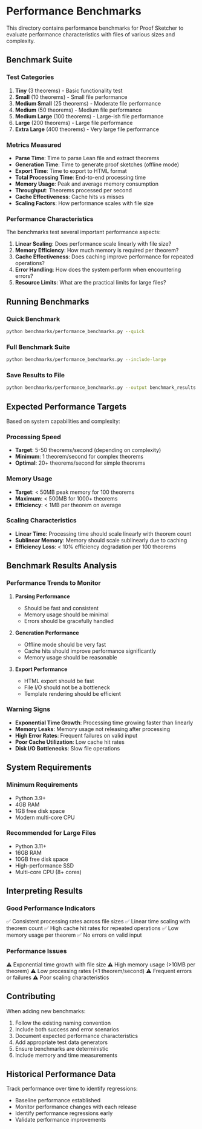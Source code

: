# Performance Benchmarks

This directory contains performance benchmarks for Proof Sketcher to evaluate performance characteristics with files of various sizes and complexity.

## Benchmark Suite

### Test Categories

1. **Tiny** (3 theorems) - Basic functionality test
2. **Small** (10 theorems) - Small file performance
3. **Medium Small** (25 theorems) - Moderate file performance
4. **Medium** (50 theorems) - Medium file performance  
5. **Medium Large** (100 theorems) - Large-ish file performance
6. **Large** (200 theorems) - Large file performance
7. **Extra Large** (400 theorems) - Very large file performance

### Metrics Measured

- **Parse Time**: Time to parse Lean file and extract theorems
- **Generation Time**: Time to generate proof sketches (offline mode)
- **Export Time**: Time to export to HTML format
- **Total Processing Time**: End-to-end processing time
- **Memory Usage**: Peak and average memory consumption
- **Throughput**: Theorems processed per second
- **Cache Effectiveness**: Cache hits vs misses
- **Scaling Factors**: How performance scales with file size

### Performance Characteristics

The benchmarks test several important performance aspects:

1. **Linear Scaling**: Does performance scale linearly with file size?
2. **Memory Efficiency**: How much memory is required per theorem?
3. **Cache Effectiveness**: Does caching improve performance for repeated operations?
4. **Error Handling**: How does the system perform when encountering errors?
5. **Resource Limits**: What are the practical limits for large files?

## Running Benchmarks

### Quick Benchmark
```bash
python benchmarks/performance_benchmarks.py --quick
```

### Full Benchmark Suite
```bash
python benchmarks/performance_benchmarks.py --include-large
```

### Save Results to File
```bash
python benchmarks/performance_benchmarks.py --output benchmark_results.json
```

## Expected Performance Targets

Based on system capabilities and complexity:

### Processing Speed
- **Target**: 5-50 theorems/second (depending on complexity)
- **Minimum**: 1 theorem/second for complex theorems
- **Optimal**: 20+ theorems/second for simple theorems

### Memory Usage
- **Target**: < 50MB peak memory for 100 theorems
- **Maximum**: < 500MB for 1000+ theorems
- **Efficiency**: < 1MB per theorem on average

### Scaling Characteristics
- **Linear Time**: Processing time should scale linearly with theorem count
- **Sublinear Memory**: Memory should scale sublinearly due to caching
- **Efficiency Loss**: < 10% efficiency degradation per 100 theorems

## Benchmark Results Analysis

### Performance Trends to Monitor

1. **Parsing Performance**
   - Should be fast and consistent
   - Memory usage should be minimal
   - Errors should be gracefully handled

2. **Generation Performance**
   - Offline mode should be very fast
   - Cache hits should improve performance significantly
   - Memory usage should be reasonable

3. **Export Performance**
   - HTML export should be fast
   - File I/O should not be a bottleneck
   - Template rendering should be efficient

### Warning Signs

- **Exponential Time Growth**: Processing time growing faster than linearly
- **Memory Leaks**: Memory usage not releasing after processing
- **High Error Rates**: Frequent failures on valid input
- **Poor Cache Utilization**: Low cache hit rates
- **Disk I/O Bottlenecks**: Slow file operations

## System Requirements

### Minimum Requirements
- Python 3.9+
- 4GB RAM
- 1GB free disk space
- Modern multi-core CPU

### Recommended for Large Files
- Python 3.11+
- 16GB RAM
- 10GB free disk space
- High-performance SSD
- Multi-core CPU (8+ cores)

## Interpreting Results

### Good Performance Indicators
✅ Consistent processing rates across file sizes
✅ Linear time scaling with theorem count
✅ High cache hit rates for repeated operations
✅ Low memory usage per theorem
✅ No errors on valid input

### Performance Issues
⚠️ Exponential time growth with file size
⚠️ High memory usage (>10MB per theorem)
⚠️ Low processing rates (<1 theorem/second)
⚠️ Frequent errors or failures
⚠️ Poor scaling characteristics

## Contributing

When adding new benchmarks:

1. Follow the existing naming convention
2. Include both success and error scenarios
3. Document expected performance characteristics
4. Add appropriate test data generators
5. Ensure benchmarks are deterministic
6. Include memory and time measurements

## Historical Performance Data

Track performance over time to identify regressions:

- Baseline performance established
- Monitor performance changes with each release
- Identify performance regressions early
- Validate performance improvements